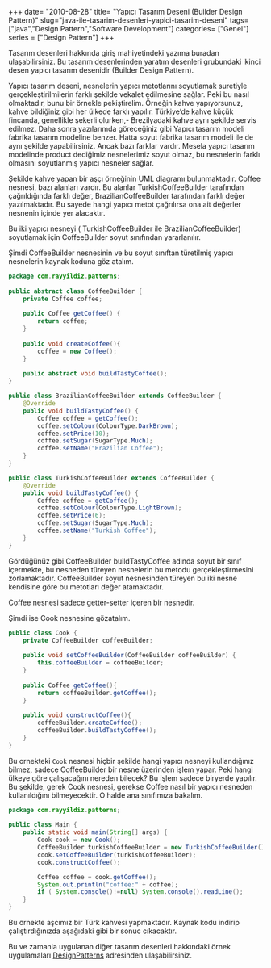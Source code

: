 +++
date= "2010-08-28"
title= "Yapıcı Tasarım Deseni (Builder Design Pattern)"
slug="java-ile-tasarim-desenleri-yapici-tasarim-deseni"
tags= ["java","Design Pattern","Software Development"]
categories= ["Genel"]
series = ["Design Pattern"]
+++



Tasarım desenleri hakkında giriş mahiyetindeki yazıma buradan ulaşabilirsiniz. Bu tasarım desenlerinden yaratım desenleri grubundaki ikinci desen yapıcı tasarım desenidir (Builder Design Pattern).

Yapıcı tasarım deseni, nesnelerin yapıcı metotlarını soyutlamak suretiyle gerçekleştirilmilerin farklı şekilde vekalet edilmesine sağlar. Peki bu nasıl olmaktadır, bunu bir örnekle pekiştirelim. Örneğin kahve yapıyorsunuz, kahve bildiğiniz gibi her ülkede farklı yapılır. Türkiye’de kahve küçük fincanda, genellikle şekerli olurken,- Brezilyadaki kahve aynı şekilde servis edilmez. Daha sonra yazılarımda göreceğiniz gibi Yapıcı tasarım modeli fabrika tasarım modeline benzer. Hatta soyut fabrika tasarım modeli ile de aynı şekilde yapabilirsiniz. Ancak bazı farklar vardır. Mesela yapıcı tasarım modelinde product dediğimiz nesnelerimiz soyut olmaz, bu nesnelerin farklı olmasını soyutlanmış yapıcı nesneler sağlar.

Şekilde kahve yapan bir aşçı örneğinin UML diagramı bulunmaktadır. Coffee nesnesi, bazı alanları vardır. Bu alanlar TurkishCoffeeBuilder tarafından çağrıldığında farklı değer, BrazilianCoffeeBuilder tarafından farklı değer yazılmaktadır. Bu sayede hangi yapıcı metot çağrılırsa ona ait değerler nesnenin içinde yer alacaktır.

Bu iki yapıcı nesneyi ( TurkishCoffeeBuilder ile BrazilianCoffeeBuilder) soyutlamak için CoffeeBuilder soyut sınıfından yararlanılır.

Şimdi CoffeeBuilder nesnesinin ve bu soyut sınıftan türetilmiş yapıcı nesnelerin kaynak koduna göz atalım.

```java
package com.rayyildiz.patterns;
 
public abstract class CoffeeBuilder {
    private Coffee coffee;
 
    public Coffee getCoffee() {
        return coffee;
    }
 
    public void createCoffee(){
        coffee = new Coffee();
    }
    
    public abstract void buildTastyCoffee();
}
```

```java
public class BrazilianCoffeeBuilder extends CoffeeBuilder {
    @Override
    public void buildTastyCoffee() {
        Coffee coffee = getCoffee();
        coffee.setColour(ColourType.DarkBrown);
        coffee.setPrice(10);
        coffee.setSugar(SugarType.Much);
        coffee.setName("Brazilian Coffee");
    }    
}
```

```java
public class TurkishCoffeeBuilder extends CoffeeBuilder {
    @Override
    public void buildTastyCoffee() {
        Coffee coffee = getCoffee();
        coffee.setColour(ColourType.LightBrown);
        coffee.setPrice(6);
        coffee.setSugar(SugarType.Much);
        coffee.setName("Turkish Coffee");
    }
}
```

Gördüğünüz gibi CoffeeBuilder buildTastyCoffee adında soyut bir sınıf içermekte, bu nesneden türeyen nesnelerin bu metodu gerçekleştirmesini zorlamaktadır. CoffeeBuilder soyut nesnesinden türeyen bu iki nesne kendisine göre bu metotları değer atamaktadır.

Coffee nesnesi sadece getter-setter içeren bir nesnedir.

Şimdi ise Cook nesnesine gözatalım.

```java
public class Cook {
    private CoffeeBuilder coffeeBuilder;
 
    public void setCoffeeBuilder(CoffeeBuilder coffeeBuilder) {
        this.coffeeBuilder = coffeeBuilder;
    }
 
    public Coffee getCoffee(){
        return coffeeBuilder.getCoffee();
    }
 
    public void constructCoffee(){
        coffeeBuilder.createCoffee();
        coffeeBuilder.buildTastyCoffee();
    }
}
```


Bu ornekteki ```Cook``` nesnesi hiçbir şekilde hangi yapıcı nesneyi kullandığınız bilmez, sadece CoffeeBuilder bir nesne üzerinden işlem yapar. Peki hangi ülkeye göre çalışacağını nereden bilecek? Bu işlem sadece biryerde yapılır. Bu şekilde, gerek Cook nesnesi, gerekse Coffee nasıl bir yapıcı nesneden kullanıldığını bilmeyecektir. O halde ana sınıfımıza bakalım.

```java
package com.rayyildiz.patterns;
 
public class Main {
    public static void main(String[] args) {
        Cook cook = new Cook();
        CoffeeBuilder turkishCoffeeBuilder = new TurkishCoffeeBuilder();
        cook.setCoffeeBuilder(turkishCoffeeBuilder);
        cook.constructCoffee();

        Coffee coffee = cook.getCoffee();
        System.out.println("coffee:" + coffee);
        if ( System.console()!=null) System.console().readLine();
    }
}
```

Bu örnekte aşcımız bir Türk kahvesi yapmaktadır. Kaynak kodu indirip çalıştırdığınızda aşağıdaki gibi bir sonuc cıkacaktır.

Bu ve zamanla uygulanan diğer tasarım desenleri hakkındaki örnek uygulamaları [DesignPatterns](http://github.com/rayyildiz/DesignPatterns) adresinden ulaşabilirsiniz.